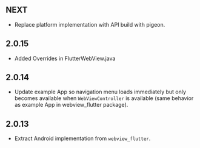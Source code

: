 ## NEXT

* Replace platform implementation with API build with pigeon.

## 2.0.15

* Added Overrides in  FlutterWebView.java 
  
## 2.0.14

* Update example App so navigation menu loads immediately but only becomes available when `WebViewController` is available (same behavior as example App in webview_flutter package).

## 2.0.13

* Extract Android implementation from `webview_flutter`.

